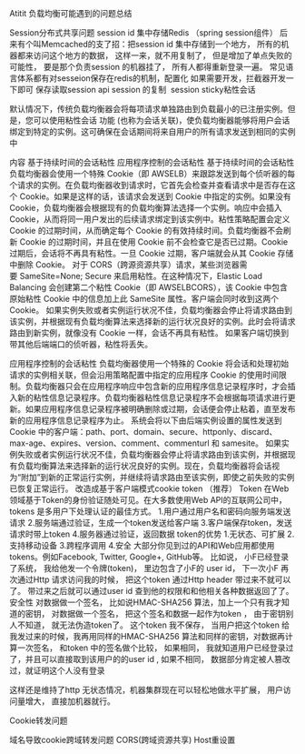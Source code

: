 Atitit 负载均衡可能遇到的问题总结


Session分布式共享问题
session id 集中存储Redis （spring session组件）
后来有个叫Memcached的支了招：把session id 集中存储到一个地方， 所有的机器都来访问这个地方的数据， 这样一来，就不用复制了， 但是增加了单点失败的可能性， 要是那个负责session 的机器挂了， 所有人都得重新登录一遍。
常见语言体系都有对sesseion保存在redis的机制，配置化
如果需要开发，拦截器开发一下即可 保存读取session api
session 的复制
 session sticky粘性会话

默认情况下，传统负载均衡器会将每项请求单独路由到负载最小的已注册实例。但是，您可以使用粘性会话 功能 (也称为会话关联)，使负载均衡器能够将用户会话绑定到特定的实例。这可确保在会话期间将来自用户的所有请求发送到相同的实例中


内容
基于持续时间的会话粘性
应用程序控制的会话粘性
基于持续时间的会话粘性
负载均衡器会使用一个特殊 Cookie（即 AWSELB）来跟踪发送到每个侦听器的每个请求的实例。在负载均衡器收到请求时，它首先会检查并查看请求中是否存在这个 Cookie。如果是这样的话，该请求会发送到 Cookie 中指定的实例。如果没有 Cookie，负载均衡器会根据现有的负载均衡算法选择一个实例。响应中会插入 Cookie，从而将同一用户发出的后续请求绑定到该实例中。粘性策略配置会定义 Cookie 的过期时间，从而确定每个 Cookie 的有效持续时间。负载均衡器不会刷新 Cookie 的过期时间，并且在使用 Cookie 前不会检查它是否已过期。Cookie 过期后，会话将不再具有粘性。一旦 Cookie 过期，客户端就会从其 Cookie 存储中删除 Cookie。
对于 CORS（跨源资源共享）请求，某些浏览器需要 SameSite=None; Secure 来启用粘性。在这种情况下，Elastic Load Balancing 会创建第二个粘性 Cookie（即 AWSELBCORS），该 Cookie 中包含原始粘性 Cookie 中的信息加上此 SameSite 属性。客户端会同时收到这两个 Cookie。
如果实例失败或者实例运行状况不佳，负载均衡器会停止将请求路由到该实例，并根据现有负载均衡算法来选择新的运行状况良好的实例。此时会将请求路由到新实例，就像没有 Cookie 一样，会话不再具有粘性。
如果客户端切换到带其他后端端口的侦听器，粘性将丢失。

应用程序控制的会话粘性
负载均衡器使用一个特殊的 Cookie 将会话和处理初始请求的实例相关联，但会沿用策略配置中指定的应用程序 Cookie 的使用时间限制。负载均衡器只会在应用程序响应中包含新的应用程序信息记录程序时，才会插入新的粘性信息记录程序。负载均衡器粘性信息记录程序不会根据每项请求进行更新。如果应用程序信息记录程序被明确删除或过期，会话便会停止粘着，直至发布新的应用程序信息记录程序为止。
系统会将以下由后端实例设置的属性发送到 Cookie 中的客户端：path、port、domain、secure、httponly、discard、max-age、expires、version、comment、commenturl 和 samesite。
如果实例失败或者实例运行状况不佳，负载均衡器会停止将请求路由到该实例，并根据现有负载均衡算法来选择新的运行状况良好的实例。现在，负载均衡器将会话视为“附加”到新的正常运行实例，并继续将请求路由至该实例，即使之前失败的实例已恢复正常运行。
改造成基于客户端模式cookie token （推荐）
Token
在Web领域基于Token的身份验证随处可见。在大多数使用Web API的互联网公司中，tokens 是多用户下处理认证的最佳方式。
1.用户通过用户名和密码向服务端发送请求
2.服务端通过验证，生成一个token发送给客户端
3.客户端保存token，发送请求时带上token
4.服务器通过验证，返回数据
token的优势
1.无状态、可扩展
2.支持移动设备
3.跨程序调用
4.安全
大部分你见到过的API和Web应用都使用tokens。例如Facebook, Twitter, Google+, GitHub等。
比如说， 小F已经登录了系统， 我给他发一个令牌(token)， 里边包含了小F的 user id， 下一次小F 再次通过Http 请求访问我的时候， 把这个token 通过Http header 带过来不就可以了。
带过来之后就可以通过user id 查到他的权限和和他相关各种数据返回了了。
安全性
对数据做一个签名， 比如说HMAC-SHA256 算法，加上一个只有我才知道的密钥， 对数据做一个签名， 把这个签名和数据一起作为token ， 由于密钥别人不知道， 就无法伪造token了。
这个token 我不保存， 当用户把这个token 给我发过来的时候，我再用同样的HMAC-SHA256 算法和同样的密钥，对数据再计算一次签名， 和token 中的签名做个比较， 如果相同， 我就知道用户已经登录过了，并且可以直接取到该用户的的user id , 如果不相同， 数据部分肯定被人篡改过，就证明这个人没有登录

这样还是维持了http 无状态情况，机器集群现在可以轻松地做水平扩展， 用户访问量增大， 直接加机器就行。

Cookie转发问题

域名导致cookie跨域转发问题
CORS(跨域资源共享)
Host重设置
